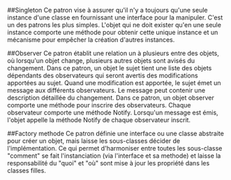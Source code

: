 ##Singleton
Ce patron vise &agrave; assurer qu'il n'y a toujours qu'une seule instance d'une classe en fournissant une interface pour la manipuler. C'est un des patrons les plus simples. L'objet qui ne doit exister qu'en une seule instance comporte une m&eacute;thode pour obtenir cette unique instance et un m&eacute;canisme pour emp&ecirc;cher la cr&eacute;ation d'autres instances.

##Observer
Ce patron &eacute;tablit une relation un &agrave; plusieurs entre des objets, où lorsqu'un objet change, plusieurs autres objets sont avis&eacute;s du changement. Dans ce patron, un objet le sujet tient une liste des objets d&eacute;pendants des observateurs qui seront avertis des modifications apport&eacute;es au sujet. Quand une modification est apport&eacute;e, le sujet &eacute;met un message aux diff&eacute;rents observateurs. Le message peut contenir une description d&eacute;taill&eacute;e du changement. Dans ce patron, un objet observer comporte une m&eacute;thode pour inscrire des observateurs. Chaque observateur comporte une m&eacute;thode Notify. Lorsqu'un message est &eacute;mis, l'objet appelle la m&eacute;thode Notify de chaque observateur inscrit.

##Factory methode
Ce patron d&eacute;finie une interface ou une classe abstraite pour cr&eacute;er un objet, mais laisse les sous-classes d&eacute;cider de l'impl&eacute;mentation. Ce qui permet d'harmoniser entre toutes les sous-classe "comment" se fait l'instanciation (via l'interface et sa methode) et laisse la responsabilit&eacute; du "quoi" et "o&ugrave;" sont mise &agrave; jour les propri&eacute;t&eacute; dans les classes filles.